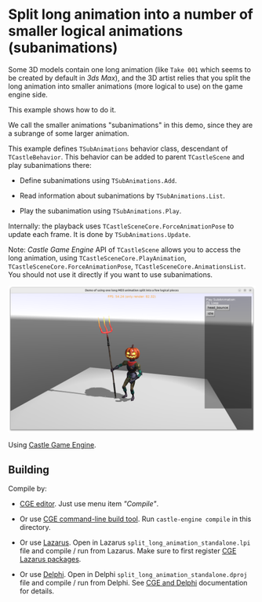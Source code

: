 # Split long animation into a number of smaller logical animations (subanimations)

Some 3D models contain one long animation (like `Take 001` which seems to be created by default in _3ds Max_), and the 3D artist relies that you split the long animation into smaller animations (more logical to use) on the game engine side.

This example shows how to do it.

We call the smaller animations "subanimations" in this demo, since they are a subrange of some larger animation.

This example defines `TSubAnimations` behavior class, descendant of `TCastleBehavior`. This behavior can be added to parent `TCastleScene` and play subanimations there:

- Define subanimations using `TSubAnimations.Add`.

- Read information about subanimations by `TSubAnimations.List`.

- Play the subanimation using `TSubAnimations.Play`.

Internally: the playback uses `TCastleSceneCore.ForceAnimationPose` to update each frame. It is done by `TSubAnimations.Update`.

Note: _Castle Game Engine_ API of `TCastleScene` allows you to access the long animation, using `TCastleSceneCore.PlayAnimation`, `TCastleSceneCore.ForceAnimationPose`, `TCastleSceneCore.AnimationsList`. You should not use it directly if you want to use subanimations.

![Screenshot](screenshot.png)

Using [Castle Game Engine](https://castle-engine.io/).

## Building

Compile by:

- [CGE editor](https://castle-engine.io/manual_editor.php). Just use menu item _"Compile"_.

- Or use [CGE command-line build tool](https://castle-engine.io/build_tool). Run `castle-engine compile` in this directory.

- Or use [Lazarus](https://www.lazarus-ide.org/). Open in Lazarus `split_long_animation_standalone.lpi` file and compile / run from Lazarus. Make sure to first register [CGE Lazarus packages](https://castle-engine.io/lazarus).

- Or use [Delphi](https://www.embarcadero.com/products/Delphi). Open in Delphi `split_long_animation_standalone.dproj` file and compile / run from Delphi. See [CGE and Delphi](https://castle-engine.io/delphi) documentation for details.

